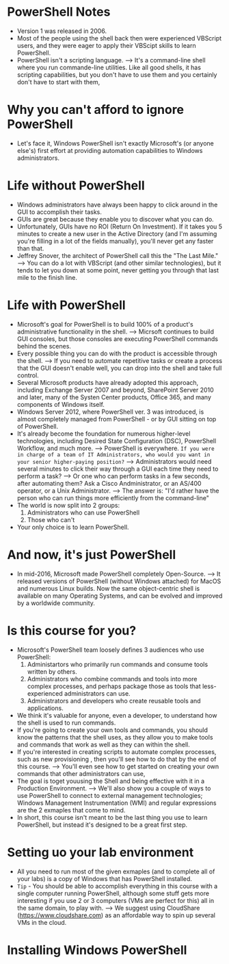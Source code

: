 # PowerShell Notes
- Version 1 was released in 2006.
- Most of the people using the shell back then were experienced VBScript users, and they were eager to apply their VBScipt skills to learn PowerShell.
- PowerShell isn't a scripting language. --> It's a command-line shell where you run commande-line utilities. Like all good shells, it has scripting capabilities, but you don't have to use them and you certainly don't have to start with them,

# Why you can't afford to ignore PowerShell
- Let's face it, Windows PowerShell isn't exactly Microsoft's (or anyone else's) first effort at providing automation capabilities to Windows administrators.

# Life without PowerShell
- Windows administrators have always been happy to click around in the GUI to accomplish their tasks.
- GUIs are great because they enable you to discover what you can do.
- Unfortunately, GUIs have no ROI (Return On Investment). If it takes you 5 minutes to create a new user in the Active Directory (and I'm assuming you're filling in a lot of the fields manually), you'll never get any faster than that.
- Jeffrey Snover, the architect of PowerShell call this the "The Last Mile." --> You can do a lot with VBScript (and other similar technologies), but it tends to let you down at some point, never getting you through that last mile to the finish line.

# Life with PowerShell
- Microsoft's goal for PowerShell is to build 100% of a product's administrative functionality in the shell. --> Micrsoft continues to build GUI consoles, but those consoles are executing PowerShell commands behind the scenes.
- Every possible thing you can do with the product is accessible through the shell. --> If you need to automate repetitive tasks or create a process that the GUI doesn't enable well, you can drop into the shell and take full control.
- Several Microsoft products have already adopted this approach, including Exchange Server 2007 and beyond, SharePoint Server 2010 and later, many of the Systen Center products, Office 365, and many components of Windows itself.
- Windows Server 2012, where PowerShell ver. 3 was introduced, is almost completely managed from PowerShell - or by GUI sitting on top of PowerShell.
- It's already become the foundation for numerous higher-level technologies, including Desired State Configuration (DSC), PowerShell Workflow, and much more. --> PowerShell is everywhere.
`If you were in charge of a team of IT Administrators, who would you want in your senior higher-paying position?`
--> Administrators would need several minutes to click their way through a GUI each time they need to perform a task?
--> Or one who can perform tasks in a few seconds, after automating them?
Ask a Cisco Andministrator, or an AS/400 operator, or a Unix Administrator. --> The answer is: "I'd rather have the person who can run things more efficiently from the command-line"
- The world is now split into 2 groups:
    1. Administrators who can use PowerShell
    2. Those who can't
- Your only choice is to learn PowerShell.

# And now, it's just PowerShell
- In mid-2016, Microsoft made PowerShell completely Open-Source. --> It released versions of PowerShell (without Windows attached) for MacOS and numerous Linux builds. Now the same object-centric shell is available on many Operating Systems, and can be evolved and improved by a worldwide community.

# Is this course for you?
- Microsoft's PowerShell team loosely defines 3 audiences who use PowerShell:
    1. Administartors who primarily run commands and consume tools written by others.
    2. Administrators who combine commands and tools into more complex processes, and perhaps package those as tools that less-experienced administrators can use.
    3. Administrators and developers who create reusable tools and applications.
- We think it's valuable for anyone, even a developer, to understand how the shell is used to run commands.
- If you're going to create your own tools and commands, you should know the patterns that the shell uses, as they allow you to make tools and commands that work as well as they can within the shell.
- If you're interested in creating scripts to automate complex processes, such as new provisioning , then you'll see how to do that by the end of this course. --> You'll even see how to get started on creating your own commands that other administrators can use,
- The goal is toget youusing the Shell and being effective with it in a Production Environment. --> We'll also show you a couple of ways to use PowerShell to connect to external management technologies; Windows Management Instrumentation (WMI) and regular expressions are the 2 exmaples that come to mind.
- In short, this course isn't meant to be the last thing you use to learn PowerShell, but instead it's designed to be a great first step.

# Setting uo your lab environment
- All you need to run most of the given exmaples (and to complete all of your labs) is a copy of Windows that has PowerShell installed.
- `Tip` - You should be able to accomplish everything in this course with a single computer running PowerShell, although some stuff gets more interesting if you use 2 or 3 computers (VMs are perfect for this) all in the same domain, to play with. --> We suggest using CloudShare (https://www.cloudshare.com) as an affordable way to spin up several VMs in the cloud.

# Installing Windows PowerShell
